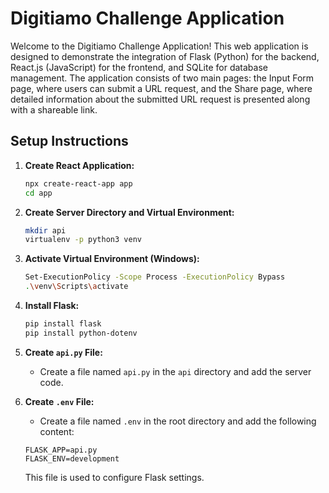 # Digitiamo Challenge Application
Welcome to the Digitiamo Challenge Application! This web application is designed to demonstrate the integration of Flask (Python) for the backend, React.js (JavaScript) for the frontend, and SQLite for database management. The application consists of two main pages: the Input Form page, where users can submit a URL request, and the Share page, where detailed information about the submitted URL request is presented along with a shareable link.
## Setup Instructions
1. **Create React Application:**
   ```bash
   npx create-react-app app
   cd app
2. **Create Server Directory and Virtual Environment:**
   ```bash
   mkdir api
   virtualenv -p python3 venv
3. **Activate Virtual Environment (Windows):**
   ```bash
   Set-ExecutionPolicy -Scope Process -ExecutionPolicy Bypass
   .\venv\Scripts\activate
4. **Install Flask:**
   ```bash
   pip install flask
   pip install python-dotenv
5. **Create `api.py` File:**
    - Create a file named `api.py` in the `api` directory and add the server code.
6. **Create `.env` File:**
    - Create a file named `.env` in the root directory and add the following content:
    ```
    FLASK_APP=api.py
    FLASK_ENV=development
    ```

   This file is used to configure Flask settings.
